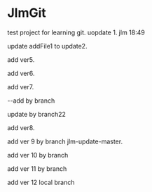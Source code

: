 # JlmGit
test project for learning git. 
uopdate 1. jlm 18:49

update addFile1 to update2.

add ver5.

add ver6.

add ver7.

--add by branch

update by branch22

add ver8.

add ver 9 by branch jlm-update-master.

add ver 10 by branch

add ver 11 by branch

add ver 12 local branch

